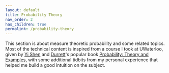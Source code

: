 ```yaml
---
layout: default
title: Probability Theory
nav_order: 2
has_children: true
permalink: /probability-theory
---
```


This section is about measure theoretic probability and some related topics. Most of the technical content is inspired from a course I took at UWaterloo, given by [Yi Shen](https://sites.google.com/site/yishenenglish/) and [Durrett](https://services.math.duke.edu/~rtd/)'s popular book [Probability: Theory and Examples](https://services.math.duke.edu/~rtd/PTE/), with some additional tidbits from my personal experience that helped me build a good intuition on the subject.
